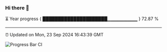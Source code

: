### Hi there 👋

⏳ Year progress { █████████████████████▁▁▁▁▁▁▁▁▁ } 72.87 %

---

⏰ Updated on Mon, 23 Sep 2024 16:43:39 GMT

![Progress Bar CI](https://github.com/IshwaranRudhara/GIT-ACTION/workflows/Progress%20Bar%20CI/badge.svg)
